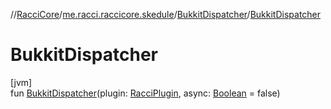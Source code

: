 //[RacciCore](../../../index.md)/[me.racci.raccicore.skedule](../index.md)/[BukkitDispatcher](index.md)/[BukkitDispatcher](-bukkit-dispatcher.md)

# BukkitDispatcher

[jvm]\
fun [BukkitDispatcher](-bukkit-dispatcher.md)(plugin: [RacciPlugin](../../me.racci.raccicore/-racci-plugin/index.md), async: [Boolean](https://kotlinlang.org/api/latest/jvm/stdlib/kotlin/-boolean/index.html) = false)

